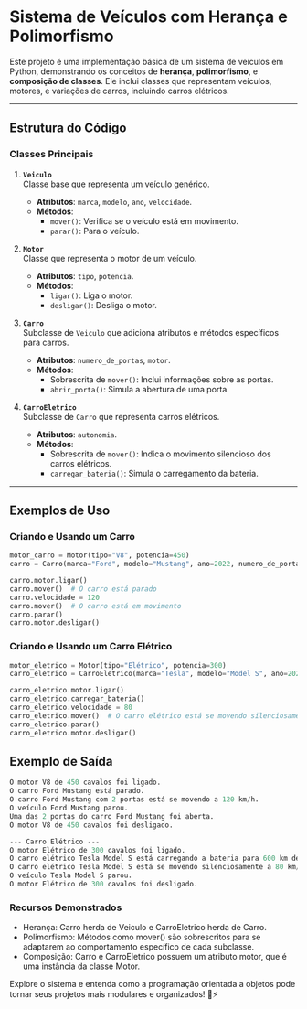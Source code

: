 # Sistema de Veículos com Herança e Polimorfismo

Este projeto é uma implementação básica de um sistema de veículos em Python, demonstrando os conceitos de **herança**, **polimorfismo**, e **composição de classes**. Ele inclui classes que representam veículos, motores, e variações de carros, incluindo carros elétricos.

---

## Estrutura do Código

### Classes Principais

1. **`Veiculo`**  
   Classe base que representa um veículo genérico.  
   - **Atributos**: `marca`, `modelo`, `ano`, `velocidade`.  
   - **Métodos**: 
     - `mover()`: Verifica se o veículo está em movimento.
     - `parar()`: Para o veículo.

2. **`Motor`**  
   Classe que representa o motor de um veículo.  
   - **Atributos**: `tipo`, `potencia`.  
   - **Métodos**: 
     - `ligar()`: Liga o motor.
     - `desligar()`: Desliga o motor.

3. **`Carro`**  
   Subclasse de `Veiculo` que adiciona atributos e métodos específicos para carros.  
   - **Atributos**: `numero_de_portas`, `motor`.  
   - **Métodos**: 
     - Sobrescrita de `mover()`: Inclui informações sobre as portas.
     - `abrir_porta()`: Simula a abertura de uma porta.

4. **`CarroEletrico`**  
   Subclasse de `Carro` que representa carros elétricos.  
   - **Atributos**: `autonomia`.  
   - **Métodos**: 
     - Sobrescrita de `mover()`: Indica o movimento silencioso dos carros elétricos.
     - `carregar_bateria()`: Simula o carregamento da bateria.

---

## Exemplos de Uso

### Criando e Usando um Carro
```python
motor_carro = Motor(tipo="V8", potencia=450)
carro = Carro(marca="Ford", modelo="Mustang", ano=2022, numero_de_portas=2, motor=motor_carro)

carro.motor.ligar()
carro.mover()  # O carro está parado
carro.velocidade = 120
carro.mover()  # O carro está em movimento
carro.parar()
carro.motor.desligar()
```

### Criando e Usando um Carro Elétrico
```python
motor_eletrico = Motor(tipo="Elétrico", potencia=300)
carro_eletrico = CarroEletrico(marca="Tesla", modelo="Model S", ano=2023, numero_de_portas=4, motor=motor_eletrico, autonomia=600)

carro_eletrico.motor.ligar()
carro_eletrico.carregar_bateria()
carro_eletrico.velocidade = 80
carro_eletrico.mover()  # O carro elétrico está se movendo silenciosamente
carro_eletrico.parar()
carro_eletrico.motor.desligar()
```
## Exemplo de Saída
```python
O motor V8 de 450 cavalos foi ligado.
O carro Ford Mustang está parado.
O carro Ford Mustang com 2 portas está se movendo a 120 km/h.
O veículo Ford Mustang parou.
Uma das 2 portas do carro Ford Mustang foi aberta.
O motor V8 de 450 cavalos foi desligado.

--- Carro Elétrico ---
O motor Elétrico de 300 cavalos foi ligado.
O carro elétrico Tesla Model S está carregando a bateria para 600 km de autonomia.
O carro elétrico Tesla Model S está se movendo silenciosamente a 80 km/h.
O veículo Tesla Model S parou.
O motor Elétrico de 300 cavalos foi desligado.
```
### Recursos Demonstrados
- Herança: Carro herda de Veiculo e CarroEletrico herda de Carro.
- Polimorfismo: Métodos como mover() são sobrescritos para se adaptarem ao comportamento específico de cada subclasse.
- Composição: Carro e CarroEletrico possuem um atributo motor, que é uma instância da classe Motor.


Explore o sistema e entenda como a programação orientada a objetos pode tornar seus projetos mais modulares e organizados! 🚗⚡
